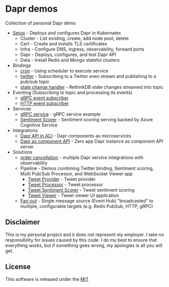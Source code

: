 # Dapr demos

Collection of personal Dapr demo

* [Setup](./setup) - Deploys and configures Dapr in Kubernates 
  * Cluster - List existing, create, add node pool, delete
  * Cert - Create and installs TLS certificates 
  * Infra - Configure DNS, ingress, observability, forward ports
  * Dapr - Deploys, configures, and test Dapr API 
  * Data - Install Redis and Mongo stateful clusters
* Bindings
  * [cron](./cron-binding) - Using scheduler to execute service 
  * [twitter](./tweet-provider) - Subscribing to a Twitter even stream and publishing to a pub/sub topic
  * [state change handler](./state-change-handler) - RethinkDB state changes streamed into topic
* Eventing (Subscribing to topic and processing its events)
  * [gRPC event subscriber](./grpc-event-subscriber)
  * [HTTP event subscriber](./http-event-subscriber)
* Services 
  * [gRPC service](./grpc-service) - gRPC service example
  * [Sentiment Scorer](./sentiment-scorer) - Sentiment scoring serving backed by Azure Cognitive Service 
* Integrations
  * [Dapr API in ACI](./dapr-aci) - Dapr components as microservices 
  * [Dapr as component API](./component-api) - Zero app Dapr instance as component API server 
* Solutions 
  * [order cancellation](./order-cancellation) - multiple Dapr service integrations with observability
  * Pipeline - Demos combining Twitter binding, Sentiment scoring, Multi Pub/Sub Processor, and WebSocket Viewer app
    * [Tweet Provider](./tweet-provider) - Tweet provider 
    * [Tweet Processor](./tweet-processor) - Tweet processor  
    * [Tweet Sentiment Scorer](./sentiment-scorer) - Tweet sentiment scoring
    * [Tweet Viewer](./tweet-viewer) - Tweet viewer UI application  
  * [Fan-out](./fan-out) - Single message source (Event Hub) "broadcasted" to multiple, configurable targets (e.g. Redis PubSub, HTTP, gRPC)

## Disclaimer

This is my personal project and it does not represent my employer. I take no responsibility for issues caused by this code. I do my best to ensure that everything works, but if something goes wrong, my apologies is all you will get.

## License

This software is released under the [MIT](./LICENSE)
